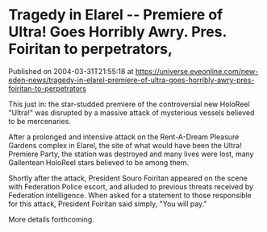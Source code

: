 # Tragedy in Elarel -- Premiere of Ultra! Goes Horribly Awry. Pres. Foiritan to perpetrators,
Published on 2004-03-31T21:55:18 at https://universe.eveonline.com/new-eden-news/tragedy-in-elarel-premiere-of-ultra-goes-horribly-awry-pres-foiritan-to-perpetrators

This just in: the star-studded premiere of the controversial new HoloReel "Ultra!" was disrupted by a massive attack of mysterious vessels believed to be mercenaries.   
  
After a prolonged and intensive attack on the Rent-A-Dream Pleasure Gardens complex in Elarel, the site of what would have been the Ultra! Premiere Party, the station was destroyed and many lives were lost, many Gallentean HoloReel stars believed to be among them.   
  
Shortly after the attack, President Souro Foiritan appeared on the scene with Federation Police escort, and alluded to previous threats received by Federation intelligence. When asked for a statement to those responsible for this attack, President Foiritan said simply, "You will pay."   
  
More details forthcoming.
